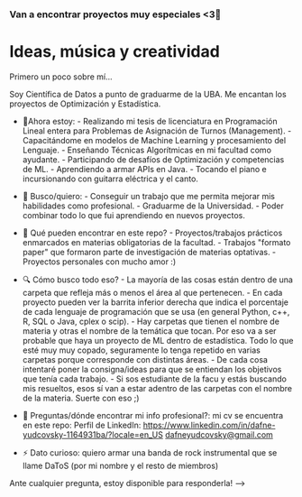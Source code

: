 ### Van a encontrar proyectos muy especiales <3👋
# Ideas, música y creatividad
Primero un poco sobre mí...

Soy Científica de Datos a punto de graduarme de la UBA. Me encantan los proyectos de Optimización y Estadística. 

- 🌱Ahora estoy:
      - Realizando mi tesis de licenciatura en Programación Lineal entera para Problemas de Asignación de Turnos (Management).
      - Capacitándome en modelos de Machine Learning y procesamiento del Lenguaje.
      - Enseñando Técnicas Algorítmicas en mi facultad como ayudante.
      - Participando de desafíos de Optimización y competencias de ML.
      - Aprendiendo a armar APIs en Java.
      - Tocando el piano e incursionando con guitarra eléctrica y el canto.
  
- 🔭 Busco/quiero:
      - Conseguir un trabajo que me permita mejorar mis habilidades como profesional.
      - Graduarme de la Universidad.
      - Poder combinar todo lo que fui aprendiendo en nuevos proyectos.
   
- 🤔 Qué pueden encontrar en este repo?
      - Proyectos/trabajos prácticos enmarcados en materias obligatorias de la facultad.
      - Trabajos "formato paper" que formaron parte de investigación de materias optativas.
      - Proyectos personales con mucho amor :)

- 🔍 Cómo busco todo eso?
      - La mayoría de las cosas están dentro de una carpeta que refleja más o menos el área al que pertenecen.
      - En cada proyecto pueden ver la barrita inferior derecha que indica el porcentaje de cada lenguaje de programación que se usa (en general Python, c++, R, SQL o Java, cplex o scip).
      - Hay carpetas que tienen el nombre de materia y otras el nombre de la temática que tocan. Por eso va a ser probable que haya un proyecto de ML dentro de estadística. Todo lo que esté muy muy copado, seguramente lo tenga repetido en varias carpetas porque corresponde con distintas áreas.
      - De cada cosa intentaré poner la consigna/ideas para que se entiendan los objetivos que tenía cada trabajo.
      - Si sos estudiante de la facu y estás buscando mis resueltos, esos sí van a estar adentro de las carpetas con el nombre de la materia. Suerte con eso ;)

- 💬 Preguntas/dónde encontrar mi info profesional?: mi cv se encuentra en este repo:
      Perfil de LinkedIn: https://www.linkedin.com/in/dafne-yudcovsky-1164931ba/?locale=en_US
      dafneyudcovsky@gmail.com
  
- ⚡ Dato curioso: quiero armar una banda de rock instrumental que se llame DaToS (por mi nombre y el resto de miembros)

Ante cualquier pregunta, estoy disponible para responderla!
-->

